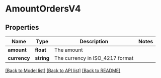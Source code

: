 # AmountOrdersV4

## Properties
Name | Type | Description | Notes
------------ | ------------- | ------------- | -------------
**amount** | **float** | The amount | 
**currency** | **string** | The currency in ISO_4217 format | 

[[Back to Model list]](../../README.md#documentation-for-models) [[Back to API list]](../../README.md#documentation-for-api-endpoints) [[Back to README]](../../README.md)

